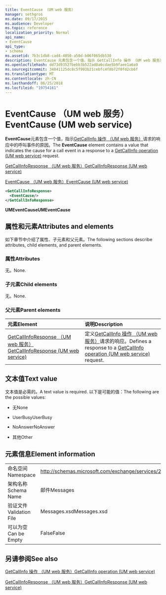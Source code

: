 ```yaml
---
title: EventCause （UM web 服务）
manager: sethgros
ms.date: 09/17/2015
ms.audience: Developer
ms.topic: reference
localization_priority: Normal
api_name:
- EventCause
api_type:
- schema
ms.assetid: 7b3c1db8-cad4-4050-a50d-b06f065db530
description: EventCause 元素包含一个值，指示 GetCallInfo 操作 （UM web 服务） 请求的响应中的呼叫事件的原因。
ms.openlocfilehash: dd73d93527bebb3b522ad0a6cdae5b9faee1a6a9
ms.sourcegitcommit: 34041125dc8c5f993b21cebfc4f8b72f0fd2cb6f
ms.translationtype: MT
ms.contentlocale: zh-CN
ms.lasthandoff: 06/25/2018
ms.locfileid: "19754161"
---
```

# <a name="eventcause-um-web-service"></a><span data-ttu-id="84acb-103">EventCause （UM web 服务）</span><span class="sxs-lookup"><span data-stu-id="84acb-103">EventCause (UM web service)</span></span>

<span data-ttu-id="84acb-104">**EventCause**元素包含一个值，指示[GetCallInfo 操作 （UM web 服务）](getcallinfo-operation-um-web-service.md)请求的响应中的呼叫事件的原因。</span><span class="sxs-lookup"><span data-stu-id="84acb-104">The **EventCause** element contains a value that indicates the cause for a call event in a response to a [GetCallInfo operation (UM web service)](getcallinfo-operation-um-web-service.md) request.</span></span> 
  
[<span data-ttu-id="84acb-105">GetCallInfoResponse （UM web 服务）</span><span class="sxs-lookup"><span data-stu-id="84acb-105">GetCallInfoResponse (UM web service)</span></span>](getcallinforesponse-um-web-service.md)
  
[<span data-ttu-id="84acb-106">EventCause （UM web 服务）</span><span class="sxs-lookup"><span data-stu-id="84acb-106">EventCause (UM web service)</span></span>](eventcause-um-web-service.md)
  
```xml
<GetCallInfoResponse>
  <EventCause/>
</GetCallInfoResponse>
```

 <span data-ttu-id="84acb-107">**UMEventCause**</span><span class="sxs-lookup"><span data-stu-id="84acb-107">**UMEventCause**</span></span>
## <a name="attributes-and-elements"></a><span data-ttu-id="84acb-108">属性和元素</span><span class="sxs-lookup"><span data-stu-id="84acb-108">Attributes and elements</span></span>

<span data-ttu-id="84acb-109">如下章节中介绍了属性、子元素和父元素。</span><span class="sxs-lookup"><span data-stu-id="84acb-109">The following sections describe attributes, child elements, and parent elements.</span></span>
  
### <a name="attributes"></a><span data-ttu-id="84acb-110">属性</span><span class="sxs-lookup"><span data-stu-id="84acb-110">Attributes</span></span>

<span data-ttu-id="84acb-111">无。</span><span class="sxs-lookup"><span data-stu-id="84acb-111">None.</span></span>
  
### <a name="child-elements"></a><span data-ttu-id="84acb-112">子元素</span><span class="sxs-lookup"><span data-stu-id="84acb-112">Child elements</span></span>

<span data-ttu-id="84acb-113">无。</span><span class="sxs-lookup"><span data-stu-id="84acb-113">None.</span></span>
  
### <a name="parent-elements"></a><span data-ttu-id="84acb-114">父元素</span><span class="sxs-lookup"><span data-stu-id="84acb-114">Parent elements</span></span>

|<span data-ttu-id="84acb-115">**元素**</span><span class="sxs-lookup"><span data-stu-id="84acb-115">**Element**</span></span>|<span data-ttu-id="84acb-116">**说明**</span><span class="sxs-lookup"><span data-stu-id="84acb-116">**Description**</span></span>|
|:-----|:-----|
|[<span data-ttu-id="84acb-117">GetCallInfoResponse （UM web 服务）</span><span class="sxs-lookup"><span data-stu-id="84acb-117">GetCallInfoResponse (UM web service)</span></span>](getcallinforesponse-um-web-service.md) <br/> |<span data-ttu-id="84acb-118">定义[GetCallInfo 操作 （UM web 服务）](getcallinfo-operation-um-web-service.md)请求的响应。</span><span class="sxs-lookup"><span data-stu-id="84acb-118">Defines a response to a [GetCallInfo operation (UM web service)](getcallinfo-operation-um-web-service.md) request.</span></span>  <br/> |
   
## <a name="text-value"></a><span data-ttu-id="84acb-119">文本值</span><span class="sxs-lookup"><span data-stu-id="84acb-119">Text value</span></span>

<span data-ttu-id="84acb-120">文本值是必需的。</span><span class="sxs-lookup"><span data-stu-id="84acb-120">A text value is required.</span></span> <span data-ttu-id="84acb-121">以下是可能的值：</span><span class="sxs-lookup"><span data-stu-id="84acb-121">The following are the possible values:</span></span>
  
- <span data-ttu-id="84acb-122">无</span><span class="sxs-lookup"><span data-stu-id="84acb-122">None</span></span>
    
- <span data-ttu-id="84acb-123">UserBusy</span><span class="sxs-lookup"><span data-stu-id="84acb-123">UserBusy</span></span>
    
- <span data-ttu-id="84acb-124">NoAnswer</span><span class="sxs-lookup"><span data-stu-id="84acb-124">NoAnswer</span></span>
    
- <span data-ttu-id="84acb-125">其他</span><span class="sxs-lookup"><span data-stu-id="84acb-125">Other</span></span>
    
## <a name="element-information"></a><span data-ttu-id="84acb-126">元素信息</span><span class="sxs-lookup"><span data-stu-id="84acb-126">Element information</span></span>

|||
|:-----|:-----|
|<span data-ttu-id="84acb-127">命名空间</span><span class="sxs-lookup"><span data-stu-id="84acb-127">Namespace</span></span>  <br/> |http://schemas.microsoft.com/exchange/services/2006/messages  <br/> |
|<span data-ttu-id="84acb-128">架构名称</span><span class="sxs-lookup"><span data-stu-id="84acb-128">Schema Name</span></span>  <br/> |<span data-ttu-id="84acb-129">邮件</span><span class="sxs-lookup"><span data-stu-id="84acb-129">Messages</span></span>  <br/> |
|<span data-ttu-id="84acb-130">验证文件</span><span class="sxs-lookup"><span data-stu-id="84acb-130">Validation File</span></span>  <br/> |<span data-ttu-id="84acb-131">Messages.xsd</span><span class="sxs-lookup"><span data-stu-id="84acb-131">Messages.xsd</span></span>  <br/> |
|<span data-ttu-id="84acb-132">可以为空</span><span class="sxs-lookup"><span data-stu-id="84acb-132">Can be Empty</span></span>  <br/> |<span data-ttu-id="84acb-133">False</span><span class="sxs-lookup"><span data-stu-id="84acb-133">False</span></span>  <br/> |
   
## <a name="see-also"></a><span data-ttu-id="84acb-134">另请参阅</span><span class="sxs-lookup"><span data-stu-id="84acb-134">See also</span></span>



[<span data-ttu-id="84acb-135">GetCallInfo 操作 （UM web 服务）</span><span class="sxs-lookup"><span data-stu-id="84acb-135">GetCallInfo operation (UM web service)</span></span>](getcallinfo-operation-um-web-service.md)
  
[<span data-ttu-id="84acb-136">GetCallInfoResponse （UM web 服务）</span><span class="sxs-lookup"><span data-stu-id="84acb-136">GetCallInfoResponse (UM web service)</span></span>](getcallinforesponse-um-web-service.md)

